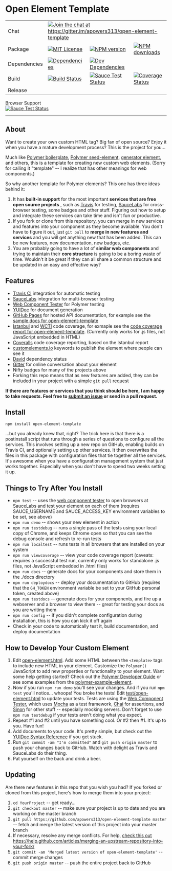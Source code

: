 
# Open Element Template

<table>
	<tr> 
		<td>Chat</td> <td colspan=3><a href="https://gitter.im/apowers313/open-element-template?utm_source=badge&utm_medium=badge&utm_campaign=pr-badge&utm_content=badge"><img src="https://badges.gitter.im/Join%20Chat.svg" alt="Join the chat at https://gitter.im/apowers313/open-element-template"></a></td> 
	</tr>
	<tr>
		<td>Package</td> <td><a href="LICENSE"><img src="http://img.shields.io/badge/license-MIT-blue.svg?style=flat" alt="MIT License"></a>
</td> <td><a href="https://npmjs.org/package/open-element-template"><img src="http://img.shields.io/npm/v/open-element-template.svg?style=flat" alt="NPM version"></a></td> <td><a href="https://npmjs.org/package/open-element-template"><img src="http://img.shields.io/npm/dm/open-element-template.svg?style=flat" alt="NPM downloads"></a></td> 
	</tr>
	<tr>
		<td>Dependencies</td> <td><a href="https://david-dm.org/apowers313/open-element-template#info=dependencies&view=table"><img src="https://david-dm.org/apowers313/open-element-template.svg" alt="Dependencies"></a></td> <td><a href="https://david-dm.org/apowers313/open-element-template#info=devDependencies&view=table"><img src="https://david-dm.org/apowers313/open-element-template/dev-status.svg" alt="Dev Dependencies"></a></td> <td></td> 
	</tr>
	<tr> 
		<td>Build</td> <td><a href="https://travis-ci.org/apowers313/open-element-template"><img src="https://travis-ci.org/apowers313/open-element-template.svg?branch=master" alt="Build Status"></a></td> <td><a href="https://saucelabs.com/u/apowers313"><img src="https://saucelabs.com/buildstatus/apowers313" alt="Sauce Test Status"></a></td> <td><a href="https://coveralls.io/github/apowers313/open-element-template?branch=master"><img src="https://coveralls.io/repos/apowers313/open-element-template/badge.svg?branch=master&service=github" alt="Coverage Status"></a></td> 
	</tr>
	<tr> 
		<td>Release</td> <td></td> <td></td> <td></td> 
	</tr>
</table>

Browser Support<br>
[![Sauce Test Status](https://saucelabs.com/browser-matrix/apowers313.svg)](https://saucelabs.com/u/apowers313)

---------------------------------------

## About
Want to create your own custom HTML tag? Big fan of open source? Enjoy it when you have a mature development process? This is the project for you...

Much like [Polymer boilerplate](https://github.com/webcomponents/polymer-boilerplate), [Polymer seed-element](https://github.com/polymerelements/seed-element), [generator element](https://github.com/webcomponents/generator-element), and others, this is a template for creating new custom web elements. (Sorry for calling it "template" -- I realize that has other meanings for web components.)

So why another template for Polymer elements? This one has three ideas behind it:

1. It has __built-in support__ for the most important __services that are free open source projects__
, such as [Travis](https://travis-ci.org/) for testing, [SauceLabs](https://saucelabs.com/home) for cross-browser testing, some badges and other stuff. Figuring out how to setup and integrate these services can take time and isn't fun or productive.
2. If you fork or clone from this repository, you can merge in new services and features into your component as they become available. You don't have to figure it out, just `git pull` to __merge in new features and services__ and you will get anything new that has been added. This can be new features, new documentation, new badges, etc.
3. You are probably going to have a lot of __similar web components__ and trying to maintain their __core structure__ is going to be a boring waste of time. Wouldn't it be great if they can all share a common structure and be updated in an easy and effective way?

## Features
* [Travis CI](https://travis-ci.org/) integration for automatic testing
* [SauceLabs](https://saucelabs.com/home) integration for multi-browser testing
* [Web Component Tester](https://github.com/Polymer/web-component-tester) for Polymer testing
* [YUIDoc](http://yui.github.io/yuidoc/) for document generation
* [GitHub Pages](https://pages.github.com/) for hosted API documentation, for example see the [sample docs for open-element-template](http://apowers313.github.io/open-element-template/)
* [Istanbul](https://gotwarlost.github.io/istanbul/) and [WCTI](https://www.npmjs.com/package/web-component-tester-istanbul) code coverage, for exmaple see the [code coverage report for open-element-template](http://apowers313.github.io/open-element-template/coverage). (Currently only works for .js files, not JavaScript embedded in HTML)
* [Coveralls](https://coveralls.io/) code coverage reporting, based on the Istanbul report
* [customelements.io](https://customelements.io/) keywords to publish the element where people can see it
* [David](https://david-dm.org/) dependency status
* [Gitter](https://gitter.im) for online conversation about your element
* Nifty badges for many of the projects above
* Forking this repo means that as new features are added, they can be included in your project with a simple `git pull` request

__If there are features or services that you think should be here, I am happy to take requests. Feel free to [submit an issue](https://github.com/apowers313/open-element-template/issues) or send in a pull request.__ 

## Install

	npm install open-element-template

...but you already knew that, right? The trick here is that there is a postinstall script that runs through a series of questions to configure all the services. This involves setting up a new repo on GitHub, enabling builds on Travis CI, and optionally setting up other services. It then overwrites the files in this package with configuration files that tie together all the services. It's awesome when you have a configuration management system that just works together. Especially when you don't have to spend two weeks setting it up.

## Things to Try After You Install
* `npm test` -- uses the [web component tester](https://github.com/Polymer/web-component-tester) to open browsers at SauceLabs and test your element on each of them (requires SAUCE_USERNAME and SAUCE_ACCESS_KEY environment variables to be set, see above)
* `npm run demo` -- shows your new element in action
* `npm run testdebug` -- runs a single pass of the tests using your local copy of Chrome, and keeps Chrome open so that you can see the debug console and refresh to re-run tests
* `npm run localtest` -- runs tests in all browsers that are installed on your system
* `npm run viewcoverage` -- view your code coverage report (caveats: requires a successful test run, currently only works for standalone .js files, not JavaScript embedded in .html files)
* `npm run docs` -- generate docs for your components and store them in the ./docs directory
* `npm run deploydocs` -- deploy your documentation to GitHub (requires that the `GH_TOKEN` environment variable be set to your GitHub personal token, created above)
* `npm run testdocs` -- generate docs for your components, and fire up a webserver and a browser to view them -- great for testing your docs as you are writing them
* `npm run config` -- if you didn't complete configuration during installation, this is how you can kick it off again
* Check in your code to automatically test it, build documentation, and deploy documentation

## How to Develop Your Custom Element
1. Edit [open-element.html](open-element.html). Add some HTML between the `<template>` tags to include new HTML in your element. Customize the `Polymer()` JavaScript to add new properties or functionality to your element. Want some help getting started? Check out the [Polymer Developer Guide](https://www.polymer-project.org/1.0/docs/devguide/feature-overview.html) or see some examples from the [polymer-example-element](https://github.com/apowers313/polymer-example-element).
1. Now if you run `npm run demo` you'll see your changes. And if you run `npm test` you'll notice... whoops! You broke the tests! Edit [test/open-element.html](test/open-element.html) to update your tests. Tests are using the [Web Component Tester](https://github.com/Polymer/web-component-tester), which uses [Mocha](http://mochajs.org/) as a test framework, [Chai](http://chaijs.com/) for assertions, and [Sinon](http://sinonjs.org/) for other stuff -- especially mocking servers. Don't forget to use `npm run testdebug` if your tests aren't doing what you expect.
1. Repeat #1 and #2 until you have something cool. Or #2 then #1. It's up to you. Have fun!
1. Add documents to your code. It's pretty simple, but check out the [YUIDoc Syntax Reference](http://yui.github.io/yuidoc/syntax/) if you get stuck.
1. Run `git commit -am "I'm committed"` and `git push origin master` to push your changes back to GitHub. Watch with delight as Travis and SauceLabs do their thing.
1. Pat yourself on the back and drink a beer.

## Updating
Are there new features in this repo that you wish you had? If you forked or cloned from this project, here's how to merge them into your project:

1. `cd YourProject` -- get ready...
2. `git checkout master` -- make sure your project is up to date and you are working on the master branch
3. `git pull https://github.com/apowers313/open-element-template master` -- fetch and merge the latest version of this project into your master branch
4. If necessary, resolve any merge conflicts. For help, [check this out](https://help.github.com/articles/resolving-a-merge-conflict-from-the-command-line/)
https://help.github.com/articles/merging-an-upstream-repository-into-your-fork/
5. `git commit -am 'Merged latest version of open-element-template'` -- commit merge changes
6. `git push origin master` -- push the entire project back to GitHub